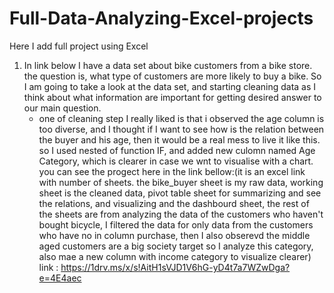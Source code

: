 # Full-Data-Analyzing-Excel-projects
Here I add full project using Excel
1. In link below I have a data set about bike customers from a bike store. the question is, what type of customers are more likely to buy a bike.
   So I am going to take a look at the data set, and starting cleaning data as I think about what information are important for getting desired answer to our main question.
   * one of cleaning step I really liked is that i observed the age column is too diverse, and I thought if I want to see how is the relation between the buyer and his age, then it would be a real mess to live it like this. so I used nested of function IF, and added new culomn named Age Category, which is clearer in case we wnt to visualise with a chart. you can see the progect here in the link bellow:(it is an excel link with number of sheets. the bike_buyer sheet is my raw data, working sheet is the cleaned data, pivot table sheet for summarizing and see the relations, and visualizing and the dashbourd sheet, the rest of the sheets are from analyzing the data of the customers who haven't bought bicycle, I filtered the data for only data from the customers who have no in column purchase, then I also obserevd the middle aged customers are a big society target so I analyze this category, also mae a new column with income category to visualize clearer)
link : https://1drv.ms/x/s!AitH1sVJD1V6hG-yD4t7a7WZwDga?e=4E4aec
